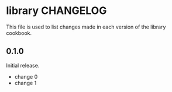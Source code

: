 # library CHANGELOG

This file is used to list changes made in each version of the library cookbook.

## 0.1.0

Initial release.

- change 0
- change 1
